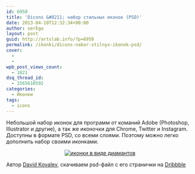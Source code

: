 ```yaml
---
id: 6958
title: 'Dicons &#8211; набор стильных иконок (PSD)'
date: 2013-04-10T12:32:34+00:00
author: serEga
layout: post
guid: http://artslab.info/?p=6958
permalink: /ikonki/dicons-nabor-stilnyx-ikonok-psd/
cover:
  -
  -
wpb_post_views_count:
  - 1821
dsq_thread_id:
  - 1565610592
categories:
  - Иконки
tags:
  - icons
---
```

Небольшой набор иконок для программ от команий Adobe (Photoshop, Illustrator и другие), а так же иконочки для Chrome, Twitter и Instagram. Доступны в формате PSD, со всеми слоями. Поэтому можно легко дополнить набор своими иконками.

<center>
  <a href="http://googledrive.com/host/0B9lHVSSSdxdxd0hjdUdmRzY3Tjg/acutal-pixels.jpg"><img src="http://googledrive.com/host/0B9lHVSSSdxdxd0hjdUdmRzY3Tjg/acutal-pixels-200x300.jpg" alt="иконки в виде диамантов" class="aligncenter size-medium wp-image-6959" srcset="http://googledrive.com/host/0B9lHVSSSdxdxd0hjdUdmRzY3Tjg/acutal-pixels-200x300.jpg 200w, http://googledrive.com/host/0B9lHVSSSdxdxd0hjdUdmRzY3Tjg/acutal-pixels-682x1024.jpg 682w, http://googledrive.com/host/0B9lHVSSSdxdxd0hjdUdmRzY3Tjg/acutal-pixels.jpg 800w" sizes="(max-width: 200px) 100vw, 200px" /></a>
</center>

Автор [David Kovalev](http://dribbble.com/shots/1021023-Adobe-Icons-PSD), скачиваем psd-файл с его странички на [Dribbble](http://dribbble.com/shots/1021023-Adobe-Icons-PSD)